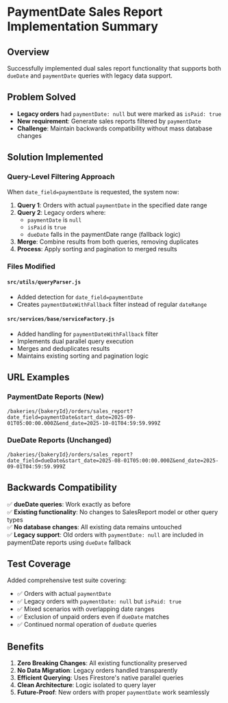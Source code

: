 # PaymentDate Sales Report Implementation Summary

## Overview
Successfully implemented dual sales report functionality that supports both `dueDate` and `paymentDate` queries with legacy data support.

## Problem Solved
- **Legacy orders** had `paymentDate: null` but were marked as `isPaid: true`
- **New requirement**: Generate sales reports filtered by `paymentDate`
- **Challenge**: Maintain backwards compatibility without mass database changes

## Solution Implemented

### Query-Level Filtering Approach
When `date_field=paymentDate` is requested, the system now:

1. **Query 1**: Orders with actual `paymentDate` in the specified date range
2. **Query 2**: Legacy orders where:
   - `paymentDate` is `null`
   - `isPaid` is `true` 
   - `dueDate` falls in the paymentDate range (fallback logic)
3. **Merge**: Combine results from both queries, removing duplicates
4. **Process**: Apply sorting and pagination to merged results

### Files Modified

#### `src/utils/queryParser.js`
- Added detection for `date_field=paymentDate`
- Creates `paymentDateWithFallback` filter instead of regular `dateRange`

#### `src/services/base/serviceFactory.js`
- Added handling for `paymentDateWithFallback` filter
- Implements dual parallel query execution
- Merges and deduplicates results
- Maintains existing sorting and pagination logic

## URL Examples

### PaymentDate Reports (New)
```
/bakeries/{bakeryId}/orders/sales_report?date_field=paymentDate&start_date=2025-09-01T05:00:00.000Z&end_date=2025-10-01T04:59:59.999Z
```

### DueDate Reports (Unchanged)
```
/bakeries/{bakeryId}/orders/sales_report?date_field=dueDate&start_date=2025-08-01T05:00:00.000Z&end_date=2025-09-01T04:59:59.999Z
```

## Backwards Compatibility

✅ **dueDate queries**: Work exactly as before  
✅ **Existing functionality**: No changes to SalesReport model or other query types  
✅ **No database changes**: All existing data remains untouched  
✅ **Legacy support**: Old orders with `paymentDate: null` are included in paymentDate reports using `dueDate` fallback  

## Test Coverage

Added comprehensive test suite covering:
- ✅ Orders with actual `paymentDate` 
- ✅ Legacy orders with `paymentDate: null` but `isPaid: true`
- ✅ Mixed scenarios with overlapping date ranges
- ✅ Exclusion of unpaid orders even if `dueDate` matches
- ✅ Continued normal operation of `dueDate` queries

## Benefits

1. **Zero Breaking Changes**: All existing functionality preserved
2. **No Data Migration**: Legacy orders handled transparently  
3. **Efficient Querying**: Uses Firestore's native parallel queries
4. **Clean Architecture**: Logic isolated to query layer
5. **Future-Proof**: New orders with proper `paymentDate` work seamlessly